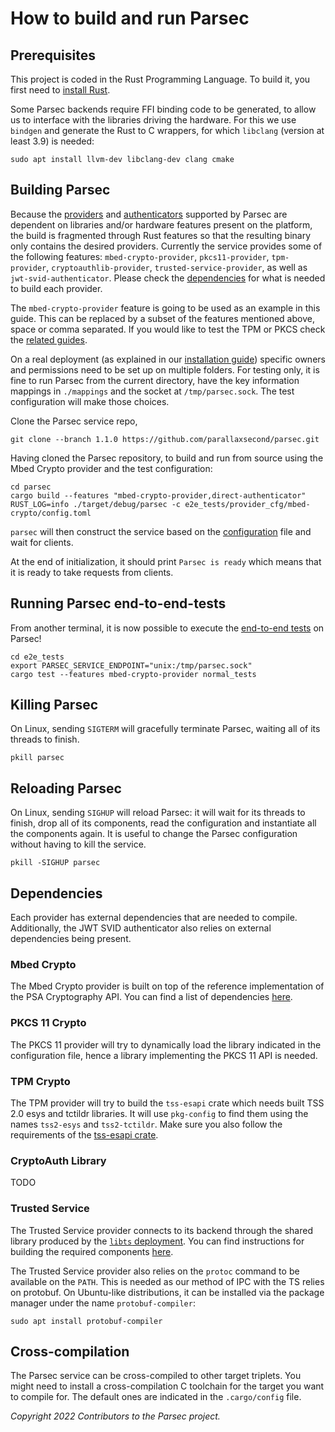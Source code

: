 # How to build and run Parsec

## Prerequisites

This project is coded in the Rust Programming Language. To build it, you first need to [install
Rust](https://www.rust-lang.org/tools/install).

Some Parsec backends require FFI binding code to be generated, to allow us to interface with the
libraries driving the hardware. For this we use `bindgen` and generate the Rust to C wrappers, for
which `libclang` (version at least 3.9) is needed:

```````
sudo apt install llvm-dev libclang-dev clang cmake
```````

## Building Parsec

Because the [providers](providers.md) and [authenticators](authenticators.md) supported by Parsec
are dependent on libraries and/or hardware features present on the platform, the build is fragmented
through Rust features so that the resulting binary only contains the desired providers. Currently
the service provides some of the following features: `mbed-crypto-provider`, `pkcs11-provider`,
`tpm-provider`, `cryptoauthlib-provider`, `trusted-service-provider`, as well as
`jwt-svid-authenticator`. Please check the [dependencies](#dependencies) for what is needed to build
each provider.

The `mbed-crypto-provider` feature is going to be used as an example in this guide. This can be
replaced by a subset of the features mentioned above, space or comma separated. If you would like to
test the TPM or PKCS check the [related
guides](tests#testing-the-tpm-provider-using-the-software-tpm).

On a real deployment (as explained in our [installation guide](install_parsec_linux.md)) specific
owners and permissions need to be set up on multiple folders. For testing only, it is fine to run
Parsec from the current directory, have the key information mappings in `./mappings` and the socket
at `/tmp/parsec.sock`. The test configuration will make those choices.

Clone the Parsec service repo,

```
git clone --branch 1.1.0 https://github.com/parallaxsecond/parsec.git
```

Having cloned the Parsec repository, to build and run from source using the Mbed Crypto provider and
the test configuration:

```````
cd parsec
cargo build --features "mbed-crypto-provider,direct-authenticator"
RUST_LOG=info ./target/debug/parsec -c e2e_tests/provider_cfg/mbed-crypto/config.toml
```````

`parsec` will then construct the service based on the [configuration](configuration.md) file and
wait for clients.

At the end of initialization, it should print `Parsec is ready` which means that it is ready to take
requests from clients.

## Running Parsec end-to-end-tests

From another terminal, it is now possible to execute the [end-to-end tests](tests#end-to-end-tests)
on Parsec!

```````
cd e2e_tests
export PARSEC_SERVICE_ENDPOINT="unix:/tmp/parsec.sock"
cargo test --features mbed-crypto-provider normal_tests
```````

## Killing Parsec

On Linux, sending `SIGTERM` will gracefully terminate Parsec, waiting all of its threads to finish.

```````
pkill parsec
```````

## Reloading Parsec

On Linux, sending `SIGHUP` will reload Parsec: it will wait for its threads to finish, drop all of
its components, read the configuration and instantiate all the components again. It is useful to
change the Parsec configuration without having to kill the service.

```````
pkill -SIGHUP parsec
```````

## Dependencies

Each provider has external dependencies that are needed to compile. Additionally, the JWT SVID
authenticator also relies on external dependencies being present.

### Mbed Crypto

The Mbed Crypto provider is built on top of the reference implementation of the PSA Cryptography
API. You can find a list of dependencies
[here](https://github.com/parallaxsecond/rust-psa-crypto/tree/master/psa-crypto-sys).

### PKCS 11 Crypto

The PKCS 11 provider will try to dynamically load the library indicated in the configuration file,
hence a library implementing the PKCS 11 API is needed.

### TPM Crypto

The TPM provider will try to build the `tss-esapi` crate which needs built TSS 2.0 esys and tctildr
libraries. It will use `pkg-config` to find them using the names `tss2-esys` and `tss2-tctildr`.
Make sure you also follow the requirements of the [tss-esapi crate](https://docs.rs/tss-esapi).

### CryptoAuth Library

TODO

### Trusted Service

The Trusted Service provider connects to its backend through the shared library produced by the
[`libts` deployment](https://trusted-services.readthedocs.io/en/integration/deployments/index.html).
You can find instructions for building the required components
[here](https://trusted-services.readthedocs.io/en/integration/developer/build-instructions.html).

The Trusted Service provider also relies on the `protoc` command to be available on the `PATH`. This
is needed as our method of IPC with the TS relies on protobuf. On Ubuntu-like distributions, it can
be installed via the package manager under the name `protobuf-compiler`:

```````
sudo apt install protobuf-compiler
```````

## Cross-compilation

The Parsec service can be cross-compiled to other target triplets. You might need to install a
cross-compilation C toolchain for the target you want to compile for. The default ones are indicated
in the `.cargo/config` file.

*Copyright 2022 Contributors to the Parsec project.*
